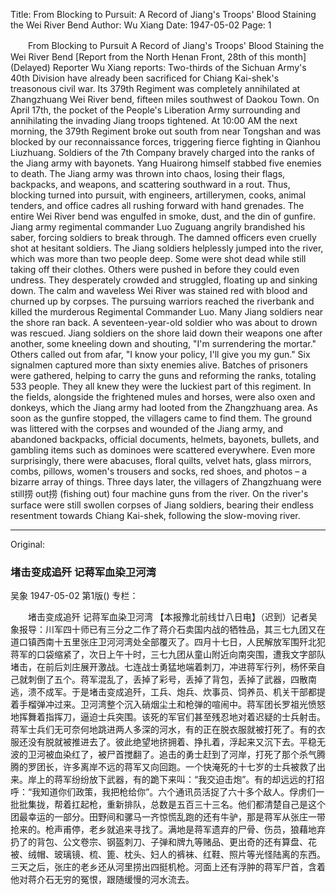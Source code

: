 Title: From Blocking to Pursuit: A Record of Jiang's Troops' Blood Staining the Wei River Bend
Author: Wu Xiang
Date: 1947-05-02
Page: 1

　　From Blocking to Pursuit
    A Record of Jiang's Troops' Blood Staining the Wei River Bend
    [Report from the North Henan Front, 28th of this month] (Delayed) Reporter Wu Xiang reports: Two-thirds of the Sichuan Army's 40th Division have already been sacrificed for Chiang Kai-shek's treasonous civil war. Its 379th Regiment was completely annihilated at Zhangzhuang Wei River bend, fifteen miles southwest of Daokou Town. On April 17th, the pocket of the People's Liberation Army surrounding and annihilating the invading Jiang troops tightened. At 10:00 AM the next morning, the 379th Regiment broke out south from near Tongshan and was blocked by our reconnaissance forces, triggering fierce fighting in Qianhou Liuzhuang. Soldiers of the 7th Company bravely charged into the ranks of the Jiang army with bayonets. Yang Huairong himself stabbed five enemies to death. The Jiang army was thrown into chaos, losing their flags, backpacks, and weapons, and scattering southward in a rout. Thus, blocking turned into pursuit, with engineers, artillerymen, cooks, animal tenders, and office cadres all rushing forward with hand grenades. The entire Wei River bend was engulfed in smoke, dust, and the din of gunfire. Jiang army regimental commander Luo Zuguang angrily brandished his saber, forcing soldiers to break through. The damned officers even cruelly shot at hesitant soldiers. The Jiang soldiers helplessly jumped into the river, which was more than two people deep. Some were shot dead while still taking off their clothes. Others were pushed in before they could even undress. They desperately crowded and struggled, floating up and sinking down. The calm and waveless Wei River was stained red with blood and churned up by corpses. The pursuing warriors reached the riverbank and killed the murderous Regimental Commander Luo. Many Jiang soldiers near the shore ran back. A seventeen-year-old soldier who was about to drown was rescued. Jiang soldiers on the shore laid down their weapons one after another, some kneeling down and shouting, "I'm surrendering the mortar." Others called out from afar, "I know your policy, I'll give you my gun." Six signalmen captured more than sixty enemies alive. Batches of prisoners were gathered, helping to carry the guns and reforming the ranks, totaling 533 people. They all knew they were the luckiest part of this regiment. In the fields, alongside the frightened mules and horses, were also oxen and donkeys, which the Jiang army had looted from the Zhangzhuang area. As soon as the gunfire stopped, the villagers came to find them. The ground was littered with the corpses and wounded of the Jiang army, and abandoned backpacks, official documents, helmets, bayonets, bullets, and gambling items such as dominoes were scattered everywhere. Even more surprisingly, there were abacuses, floral quilts, velvet hats, glass mirrors, combs, pillows, women's trousers and socks, red shoes, and photos – a bizarre array of things. Three days later, the villagers of Zhangzhuang were still捞 out捞 (fishing out) four machine guns from the river. On the river's surface were still swollen corpses of Jiang soldiers, bearing their endless resentment towards Chiang Kai-shek, following the slow-moving river.



<hr /> 

Original: 


### 堵击变成追歼  记蒋军血染卫河湾
吴象
1947-05-02
第1版()
专栏：

　　堵击变成追歼
    记蒋军血染卫河湾
    【本报豫北前线廿八日电】（迟到）记者吴象报导：川军四十师已有三分之二作了蒋介石卖国内战的牺牲品，其三七九团又在道口镇西南十五里张庄卫河河湾处全部覆灭了。四月十七日，人民解放军围歼北犯蒋军的口袋缩紧了，次日上午十时，三七九团从童山附近向南突围，遭我文字部队堵击，在前后刘庄展开激战。七连战士勇猛地端着刺刀，冲进蒋军行列，杨怀荣自己就刺倒了五个。蒋军混乱了，丢掉了彩号，丢掉了背包，丢掉了武器，四散南逃，溃不成军。于是堵击变成追歼，工兵、炮兵、炊事员、饲养员、机关干部都提着手榴弹冲过来。卫河湾整个沉入硝烟尘土和枪弹的喧闹中。蒋军团长罗祖光愤怒地挥舞着指挥刀，逼迫士兵突围。该死的军官们甚至残忍地对着迟疑的士兵射击。蒋军士兵们无可奈何地跳进两人多深的河水，有的正在脱衣服就被打死了。有的衣服还没有脱就被推进去了。彼此绝望地挤拥着、挣扎着，浮起来又沉下去。平稳无波的卫河被血染红了，被尸首搅翻了。追击的勇士赶到了河岸，打死了那个杀气腾腾的罗团长，许多离岸不远的蒋军又向回跑。一个快淹死的十七岁的士兵被救了出来。岸上的蒋军纷纷放下武器，有的跪下来叫：“我交迫击炮”。有的却远远的打招呼：“我知道你们政策，我把枪给你”。六个通讯员活捉了六十多个敌人。俘虏们一批批集拢，帮着扛起枪，重新排队，总数是五百三十三名。他们都清楚自己是这个团最幸运的一部分。田野间和骡马一齐惊慌乱跑的还有牛驴，那是蒋军从张庄一带抢来的。枪声甫停，老乡就追来寻找了。满地是蒋军遗弃的尸骨、伤员，狼藉地弃扔了的背包、公文卷宗、钢盔刺刀、子弹和牌九等赌品、更出奇的还有算盘、花被、绒帽、玻璃镜、梳、篦、枕头、妇人的裤袜、红鞋、照片等光怪陆离的东西。三天之后，张庄的老乡还从河里捞出四挺机枪。河面上还有浮肿的蒋军尸首，含着他对蒋介石无穷的冤恨，跟随缓慢的河水流去。
